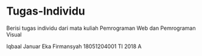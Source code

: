 # Tugas-Individu
Berisi tugas individu dari mata kuliah Pemrograman Web dan Pemrograman Visual

Iqbaal Januar Eka Firmansyah
18051204001
TI 2018 A
